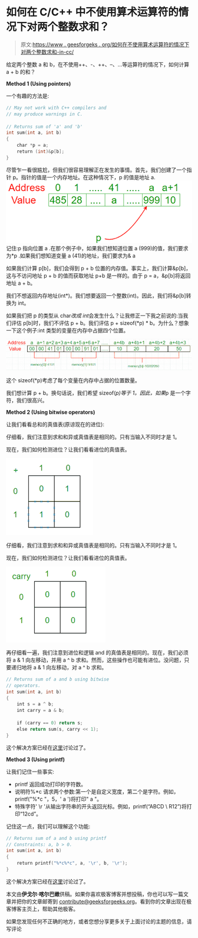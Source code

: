 # 如何在 C/C++ 中不使用算术运算符的情况下对两个整数求和？

> 原文:[https://www . geesforgeks . org/如何在不使用算术运算符的情况下对两个整数求和-in-cc/](https://www.geeksforgeeks.org/how-to-sum-two-integers-without-using-arithmetic-operators-in-cc/)

给定两个整数 a 和 b，在不使用++、-、++、–、…等运算符的情况下，如何计算 a + b 的和？

**Method 1 (Using pointers)**

一个有趣的方法是:

```cpp
// May not work with C++ compilers and
// may produce warnings in C.

// Returns sum of 'a' and 'b'
int sum(int a, int b) 
{
    char *p = a;
    return (int)&p[b];
}
```

尽管乍一看很尴尬，但我们很容易理解正在发生的事情。首先，我们创建了一个指针 p。指针的值是一个内存地址。在这种情况下，p 的值是地址 a.
[![image](img/8780659a5e12c146b1a2e3dad89a2625.png)](https://media.geeksforgeeks.org/wp-content/uploads/sumArray.png) 
记住:p 指向位置 a .在那个例子中，如果我们想知道位置 a (999)的值，我们要求为*p .如果我们想知道变量 a (41)的地址，我们要求为& a

如果我们计算 p[b]，我们会得到 p + b 位置的内存值。事实上，我们计算&p[b]，这与不访问地址 p + b 的值而获取地址 p+b 是一样的。由于 p = a，&p[b]将返回地址 a + b。

我们不想返回内存地址(int*)。我们想要返回一个整数(int)。因此，我们将&p[b]转换为 int。

如果我们把 p 的类型从 char*改成 int*会发生什么？让我修正一下我之前说的:当我们评估 p[b]时，我们不评估 p + b。我们评估 p + sizeof(*p) * b。为什么？想象一下这个例子:int 类型的变量在内存中占据四个位置。

[![sum2](img/8884d8312d96fdcecd85d33e3ecd43f5.png)](https://media.geeksforgeeks.org/wp-content/uploads/sumArray1.png)

这个 sizeof(*p)考虑了每个变量在内存中占据的位置数量。

我们想计算 p + b。换句话说，我们希望 sizeof(*p)等于 1。因此，如果*p 是一个字符，我们很高兴。

**Method 2 (Using bitwise operators)**

让我们看看总和的真值表(原谅现在的进位):

仔细看，我们注意到求和和异或真值表是相同的。只有当输入不同时才是 1。

现在，我们如何检测进位？让我们看看进位的真值表。

[![sum3](img/3061c144f9ea1749fbfe47274bd4cbda.png)](https://media.geeksforgeeks.org/wp-content/uploads/sumArray2.png)

仔细看，我们注意到求和和异或真值表是相同的。只有当输入不同时才是 1。

现在，我们如何检测进位？让我们看看进位的真值表。

[![sum4](img/e15a1066b3949335aa55e9e3c654710d.png)](https://media.geeksforgeeks.org/wp-content/uploads/sumArray3.png)

再仔细看一遍，我们注意到进位和逻辑 and 的真值表是相同的。现在，我们必须将 a & 1 向左移动，并用 a ^ b 求和。然而，这些操作也可能有进位。没问题，只要递归地将 a & 1 向左移动，对 a ^ b 求和。

```cpp
// Returns sum of a and b using bitwise
// operators.
int sum(int a, int b) 
{
    int s = a ^ b;
    int carry = a & b;

    if (carry == 0) return s;
    else return sum(s, carry << 1);
}
```

这个解决方案已经在[这里](https://www.geeksforgeeks.org/add-two-numbers-without-using-arithmetic-operators/)讨论过了。

**Method 3 (Using printf)**

让我们记住一些事实:

*   printf 返回成功打印的字符数。
*   说明符%*c 请求两个参数:第一个是自定义宽度，第二个是字符。例如，printf("%*c "，5，' a ')将打印" a "。
*   特殊字符' \r '从输出字符串的开头返回光标。例如，printf(“ABCD \ R12”)将打印“12cd”。

记住这一点，我们可以理解这个功能:

```cpp
// Returns sum of a and b using printf
// Constraints: a, b > 0.
int sum(int a, int b) 
{
    return printf("%*c%*c", a, '\r', b, '\r');
}
```

这个解决方案已经在[这里](https://www.geeksforgeeks.org/to-find-sum-of-two-numbers-without-using-any-operator/)讨论过了。

本文由**伊戈尔·喀尔巴嫩**供稿。如果你喜欢极客博客并想投稿，你也可以写一篇文章并把你的文章邮寄到 contribute@geeksforgeeks.org。看到你的文章出现在极客博客主页上，帮助其他极客。

如果您发现任何不正确的地方，或者您想分享更多关于上面讨论的主题的信息，请写评论